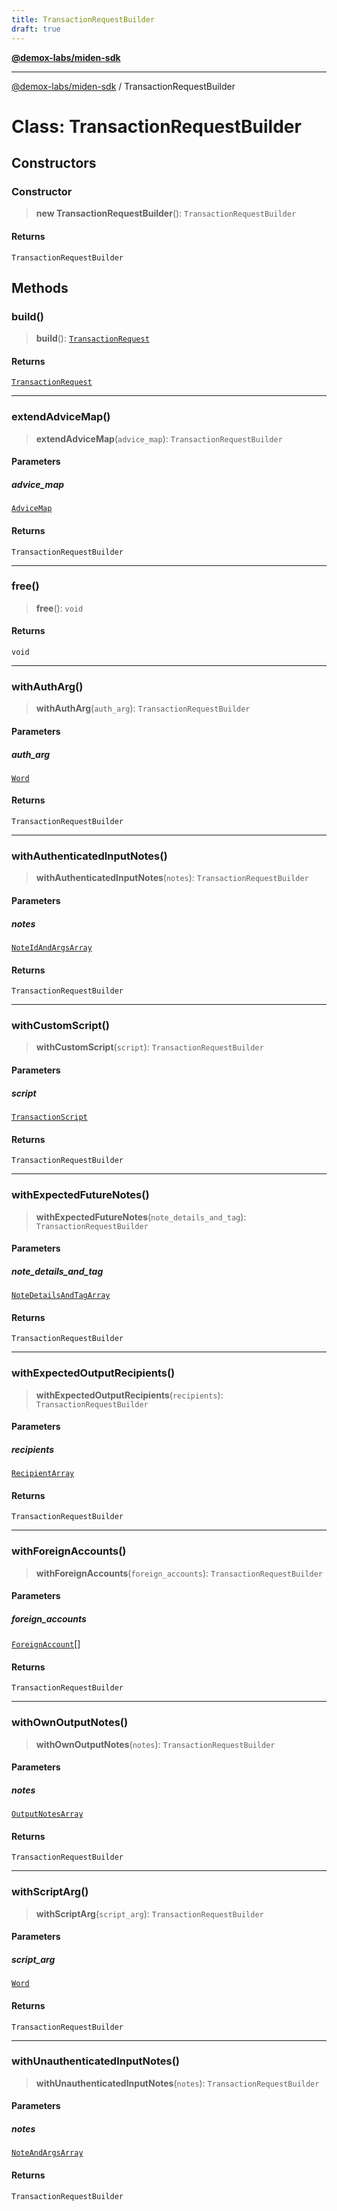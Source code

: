 ```yaml
---
title: TransactionRequestBuilder
draft: true
---
```


[**@demox-labs/miden-sdk**](../index)

***

[@demox-labs/miden-sdk](../index) / TransactionRequestBuilder

# Class: TransactionRequestBuilder

## Constructors

### Constructor

> **new TransactionRequestBuilder**(): `TransactionRequestBuilder`

#### Returns

`TransactionRequestBuilder`

## Methods

### build()

> **build**(): [`TransactionRequest`](TransactionRequest)

#### Returns

[`TransactionRequest`](TransactionRequest)

***

### extendAdviceMap()

> **extendAdviceMap**(`advice_map`): `TransactionRequestBuilder`

#### Parameters

##### advice\_map

[`AdviceMap`](AdviceMap)

#### Returns

`TransactionRequestBuilder`

***

### free()

> **free**(): `void`

#### Returns

`void`

***

### withAuthArg()

> **withAuthArg**(`auth_arg`): `TransactionRequestBuilder`

#### Parameters

##### auth\_arg

[`Word`](Word)

#### Returns

`TransactionRequestBuilder`

***

### withAuthenticatedInputNotes()

> **withAuthenticatedInputNotes**(`notes`): `TransactionRequestBuilder`

#### Parameters

##### notes

[`NoteIdAndArgsArray`](NoteIdAndArgsArray)

#### Returns

`TransactionRequestBuilder`

***

### withCustomScript()

> **withCustomScript**(`script`): `TransactionRequestBuilder`

#### Parameters

##### script

[`TransactionScript`](TransactionScript)

#### Returns

`TransactionRequestBuilder`

***

### withExpectedFutureNotes()

> **withExpectedFutureNotes**(`note_details_and_tag`): `TransactionRequestBuilder`

#### Parameters

##### note\_details\_and\_tag

[`NoteDetailsAndTagArray`](NoteDetailsAndTagArray)

#### Returns

`TransactionRequestBuilder`

***

### withExpectedOutputRecipients()

> **withExpectedOutputRecipients**(`recipients`): `TransactionRequestBuilder`

#### Parameters

##### recipients

[`RecipientArray`](RecipientArray)

#### Returns

`TransactionRequestBuilder`

***

### withForeignAccounts()

> **withForeignAccounts**(`foreign_accounts`): `TransactionRequestBuilder`

#### Parameters

##### foreign\_accounts

[`ForeignAccount`](ForeignAccount)[]

#### Returns

`TransactionRequestBuilder`

***

### withOwnOutputNotes()

> **withOwnOutputNotes**(`notes`): `TransactionRequestBuilder`

#### Parameters

##### notes

[`OutputNotesArray`](OutputNotesArray)

#### Returns

`TransactionRequestBuilder`

***

### withScriptArg()

> **withScriptArg**(`script_arg`): `TransactionRequestBuilder`

#### Parameters

##### script\_arg

[`Word`](Word)

#### Returns

`TransactionRequestBuilder`

***

### withUnauthenticatedInputNotes()

> **withUnauthenticatedInputNotes**(`notes`): `TransactionRequestBuilder`

#### Parameters

##### notes

[`NoteAndArgsArray`](NoteAndArgsArray)

#### Returns

`TransactionRequestBuilder`
